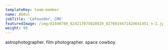 ```yaml
---
templateKey: team-member
name: Abdul
jobTitle: 'Cofounder, CMO'
featuredImage: /img/81440789_624217075028929_8276919471424641451_n-2.jpg
weight: 98
---
```

astrophotographer. film photographer. space cowboy.
